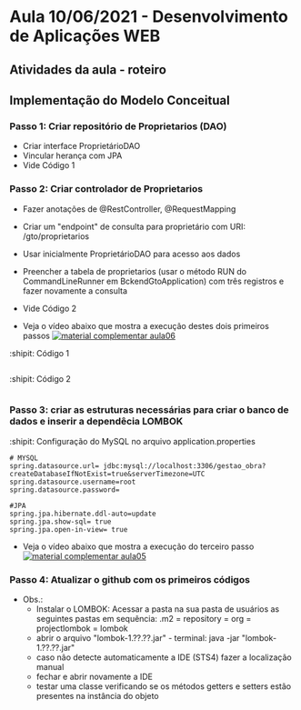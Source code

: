 # Aula 10/06/2021 - Desenvolvimento de Aplicações WEB
## Atividades da aula - roteiro

## Implementação do Modelo Conceitual

### Passo 1: Criar repositório de Proprietarios (DAO)
- Criar interface ProprietárioDAO
- Vincular herança com JPA
- Vide Código 1

### Passo 2: Criar controlador de Proprietarios 
- Fazer anotações de @RestController, @RequestMapping
- Criar um "endpoint" de consulta para proprietário com URI: /gto/proprietarios
- Usar inicialmente ProprietárioDAO para acesso aos dados
- Preencher a tabela de proprietarios (usar o método RUN do CommandLineRunner em BckendGtoApplication) com três registros e fazer novamente a consulta
- Vide Código 2


- Veja o vídeo abaixo que mostra a execução destes dois primeiros passos
[![material complementar aula06](https://github.com/marcoswagner-commits/gestao_obras_aula_daw/blob/f12b022c5b71942326118f1ea9881b9ed3f1b471/Capa_aula05_mod1.png)](https://youtu.be/S58DL42UaUw)

:shipit: Código 1
```

```

:shipit: Código 2
```

```


### Passo 3: criar as estruturas necessárias para criar o banco de dados e inserir a dependêcia LOMBOK



:shipit: Configuração do MySQL no arquivo application.properties
```
# MYSQL
spring.datasource.url= jdbc:mysql://localhost:3306/gestao_obra?createDatabaseIfNotExist=true&serverTimezone=UTC
spring.datasource.username=root
spring.datasource.password=

#JPA
spring.jpa.hibernate.ddl-auto=update
spring.jpa.show-sql= true
spring.jpa.open-in-view= true
```

- Veja o vídeo abaixo que mostra a execução do terceiro passo
[![material complementar aula05](https://raw.githubusercontent.com/marcoswagner-commits/gestao_obras_aula_daw/Documentos/Capa_aula05_mod2.png)](https://youtu.be/gDDe2jvv3fk)

### Passo 4: Atualizar o github com os primeiros códigos

- Obs.: 
	- Instalar o LOMBOK: Acessar a pasta na sua pasta de usuários as seguintes pastas em sequência: .m2 = repository = org = projectlombok = lombok 
	- abrir o arquivo "lombok-1.??.??.jar" - terminal: java -jar "lombok-1.??.??.jar"
	- caso não detecte automaticamente a IDE (STS4) fazer a localização manual
	- fechar e abrir novamente a IDE
	- testar uma classe verificando se os métodos getters e setters estão presentes na instância do objeto
	
